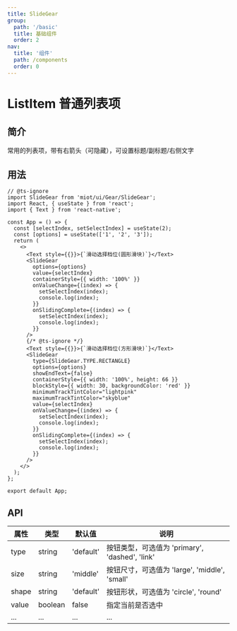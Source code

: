 ```yaml
---
title: SlideGear
group:
  path: '/basic'
  title: 基础组件
  order: 2
nav:
  title: '组件'
  path: /components
  order: 0
---
```


# ListItem 普通列表项

## 简介

常用的列表项，带有右箭头（可隐藏），可设置标题/副标题/右侧文字

## 用法

```tsx
// @ts-ignore
import SlideGear from 'miot/ui/Gear/SlideGear';
import React, { useState } from 'react';
import { Text } from 'react-native';

const App = () => {
  const [selectIndex, setSelectIndex] = useState(2);
  const [options] = useState(['1', '2', '3']);
  return (
    <>
      <Text style={{}}>{`滑动选择档位(圆形滑块)`}</Text>
      <SlideGear
        options={options}
        value={selectIndex}
        containerStyle={{ width: '100%' }}
        onValueChange={(index) => {
          setSelectIndex(index);
          console.log(index);
        }}
        onSlidingComplete={(index) => {
          setSelectIndex(index);
          console.log(index);
        }}
      />
      {/* @ts-ignore */}
      <Text style={{}}>{`滑动选择档位(方形滑块)`}</Text>
      <SlideGear
        type={SlideGear.TYPE.RECTANGLE}
        options={options}
        showEndText={false}
        containerStyle={{ width: '100%', height: 66 }}
        blockStyle={{ width: 30, backgroundColor: 'red' }}
        minimumTrackTintColor="lightpink"
        maximumTrackTintColor="skyblue"
        value={selectIndex}
        onValueChange={(index) => {
          setSelectIndex(index);
          console.log(index);
        }}
        onSlidingComplete={(index) => {
          setSelectIndex(index);
          console.log(index);
        }}
      />
    </>
  );
};

export default App;
```

## API

| 属性  | 类型    | 默认值    | 说明                                           |
| ----- | ------- | --------- | ---------------------------------------------- |
| type  | string  | 'default' | 按钮类型，可选值为 'primary', 'dashed', 'link' |
| size  | string  | 'middle'  | 按钮尺寸，可选值为 'large', 'middle', 'small'  |
| shape | string  | 'default' | 按钮形状，可选值为 'circle', 'round'           |
| value | boolean | false     | 指定当前是否选中                               |
| ...   | ...     | ...       | ...                                            |
